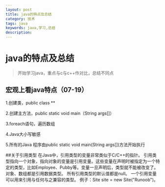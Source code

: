 ```yaml
---
layout: post
title: java的特点及总结
category: 技术
tags: java
keywords: java,学习,总结
description: 
---
```


# java的特点及总结

> 开始学习java，重点与c与c++作对比，总结不同点

## 宏观上看java特点（07-19）
1.创建类，public class **

2.创建主方法，public static void main（String args[]）

3.foreach语句，遍历数组

4.Java大小写敏感

5.所有的Java 程序由public static void main(String args[])方法开始执行

##关于引用类型
在Java中，引用类型的变量非常类似于C/C++的指针。
引用类型指向一个对象，指向对象的变量是引用变量。这些变量在声明时被指定为一个特定的类型，比如Employee、Pubby等。变量一旦声明后，类型就不能被改变了。
对象、数组都是引用数据类型。
所有引用类型的默认值都是null。
一个引用变量可以用来引用与任何与之兼容的类型。
例子：Site site = new Site("Runoob")。


